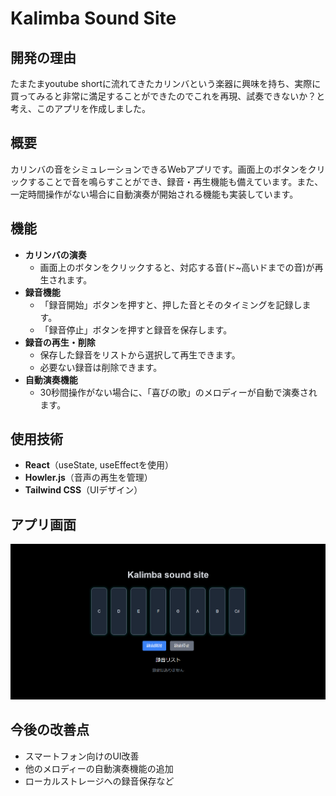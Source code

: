 # Kalimba Sound Site
## 開発の理由
たまたまyoutube shortに流れてきたカリンバという楽器に興味を持ち、実際に買ってみると非常に満足することができたのでこれを再現、試奏できないか？と考え、このアプリを作成しました。

## 概要
カリンバの音をシミュレーションできるWebアプリです。画面上のボタンをクリックすることで音を鳴らすことができ、録音・再生機能も備えています。また、一定時間操作がない場合に自動演奏が開始される機能も実装しています。

## 機能
- **カリンバの演奏**
  - 画面上のボタンをクリックすると、対応する音(ド~高いドまでの音)が再生されます。
- **録音機能**
  - 「録音開始」ボタンを押すと、押した音とそのタイミングを記録します。
  - 「録音停止」ボタンを押すと録音を保存します。
- **録音の再生・削除**
  - 保存した録音をリストから選択して再生できます。
  - 必要ない録音は削除できます。
- **自動演奏機能**
  - 30秒間操作がない場合に、「喜びの歌」のメロディーが自動で演奏されます。

## 使用技術
- **React**（useState, useEffectを使用）
- **Howler.js**（音声の再生を管理）
- **Tailwind CSS**（UIデザイン）

## アプリ画面
![Kalimbaアプリ画面](./public/images/karinba.png)

## 今後の改善点
- スマートフォン向けのUI改善
- 他のメロディーの自動演奏機能の追加
- ローカルストレージへの録音保存など